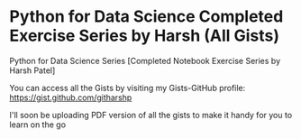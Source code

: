 # Python for Data Science Completed Exercise Series by Harsh (All Gists)

Python for Data Science Series [Completed Notebook Exercise Series by Harsh Patel]

You can access all the Gists by visiting my Gists-GitHub profile: 
https://gist.github.com/githarshp

I'll soon be uploading PDF version of all the gists to make it handy for you to learn on the go
